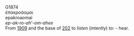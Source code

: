 G1874  
ἐπακροάομαι  
epakroaomai  
*ep-ak-ro-ah‘-om-ahee*  
From [1909](g1909) and the base of [202](g0202) to *listen* (intently)
*to:* - hear.  
